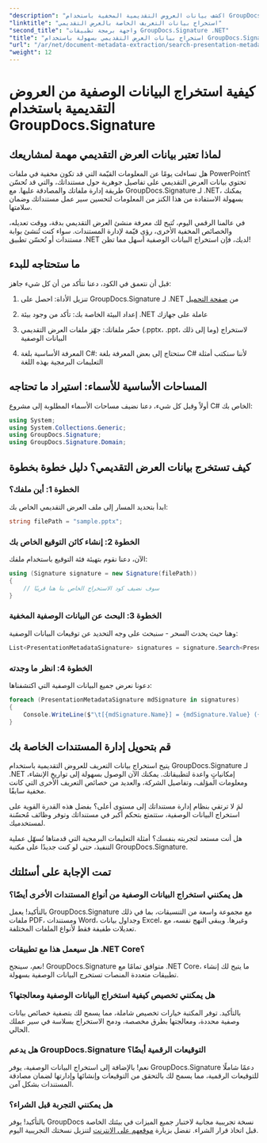 ```yaml
---
"description": "اكشف بيانات العروض التقديمية المخفية باستخدام GroupDocs.Signature لـ .NET. تعرّف على كيفية استخراج البيانات الوصفية واستخدامها لتبسيط نظام إدارة المستندات لديك."
"linktitle": "استخراج بيانات التعريف الخاصة بالعرض التقديمي"
"second_title": "واجهة برمجة تطبيقات GroupDocs.Signature .NET"
"title": "استخراج بيانات العرض التقديمي بسهولة باستخدام GroupDocs.Signature"
"url": "/ar/net/document-metadata-extraction/search-presentation-metadata-extraction/"
"weight": 12
---
```


# كيفية استخراج البيانات الوصفية من العروض التقديمية باستخدام GroupDocs.Signature

## لماذا تعتبر بيانات العرض التقديمي مهمة لمشاريعك

هل تساءلت يومًا عن المعلومات القيّمة التي قد تكون مخفية في ملفات PowerPoint؟ تحتوي بيانات العرض التقديمي على تفاصيل جوهرية حول مستنداتك، والتي قد تُحسّن طريقة إدارة ملفاتك والمصادقة عليها. مع GroupDocs.Signature لـ .NET، يمكنك بسهولة الاستفادة من هذا الكنز من المعلومات لتحسين سير عمل مستنداتك وضمان سلامتها.

في عالمنا الرقمي اليوم، تُتيح لك معرفة منشئ العرض التقديمي بدقة، ووقت تعديله، والخصائص المخفية الأخرى، رؤى قيّمة لإدارة المستندات. سواء كنت تُنشئ بوابة مستندات أو تُحسّن تطبيق .NET لديك، فإن استخراج البيانات الوصفية أسهل مما تظن!

## ما ستحتاجه للبدء

قبل أن نتعمق في الكود، دعنا نتأكد من أن كل شيء جاهز:

1. تنزيل الأداة: احصل على GroupDocs.Signature لـ .NET من [صفحة التحميل](https://releases.groupdocs.com/signature/net/)
   
2. إعداد البيئة الخاصة بك: تأكد من وجود بيئة .NET عاملة على جهازك
   
3. حضّر ملفاتك: جهّز ملفات العرض التقديمي (.pptx، .ppt، وما إلى ذلك) لاستخراج البيانات الوصفية
   
4. المعرفة الأساسية بلغة C#: ستحتاج إلى بعض المعرفة بلغة C# لأننا سنكتب أمثلة التعليمات البرمجية بهذه اللغة

## المساحات الأساسية للأسماء: استيراد ما تحتاجه

أولاً وقبل كل شيء، دعنا نضيف مساحات الأسماء المطلوبة إلى مشروع C# الخاص بك:

```csharp
using System;
using System.Collections.Generic;
using GroupDocs.Signature;
using GroupDocs.Signature.Domain;
```

## كيف تستخرج بيانات العرض التقديمي؟ دليل خطوة بخطوة

### الخطوة 1: أين ملفك؟

ابدأ بتحديد المسار إلى ملف العرض التقديمي الخاص بك:

```csharp
string filePath = "sample.pptx";
```

### الخطوة 2: إنشاء كائن التوقيع الخاص بك

الآن، دعنا نقوم بتهيئة فئة التوقيع باستخدام ملفك:

```csharp
using (Signature signature = new Signature(filePath))
{
    // سوف نضيف كود الاستخراج الخاص بنا هنا قريبًا
}
```

### الخطوة 3: البحث عن البيانات الوصفية المخفية

وهنا حيث يحدث السحر - سنبحث على وجه التحديد عن توقيعات البيانات الوصفية:

```csharp
List<PresentationMetadataSignature> signatures = signature.Search<PresentationMetadataSignature>(SignatureType.Metadata);
```

### الخطوة 4: انظر ما وجدته

دعونا نعرض جميع البيانات الوصفية التي اكتشفناها:

```csharp
foreach (PresentationMetadataSignature mdSignature in signatures)
{
    Console.WriteLine($"\t[{mdSignature.Name}] = {mdSignature.Value} ({mdSignature.Type})");
}
```

## قم بتحويل إدارة المستندات الخاصة بك

يتيح استخراج بيانات التعريف للعروض التقديمية باستخدام GroupDocs.Signature لـ .NET إمكانياتٍ واعدة لتطبيقاتك. يمكنك الآن الوصول بسهولة إلى تواريخ الإنشاء، ومعلومات المؤلف، وتفاصيل الشركة، والعديد من خصائص التعريف الأخرى التي كانت مخفية سابقًا.

لمَ لا ترتقي بنظام إدارة مستنداتك إلى مستوى أعلى؟ بفضل هذه القدرة القوية على استخراج البيانات الوصفية، ستتمتع بتحكم أكبر في مستنداتك وتوفر وظائف مُحسّنة لمستخدميك.

هل أنت مستعد لتجربته بنفسك؟ أمثلة التعليمات البرمجية التي قدمناها تُسهّل عملية التنفيذ، حتى لو كنت جديدًا على مكتبة GroupDocs.Signature.

## تمت الإجابة على أسئلتك

### هل يمكنني استخراج البيانات الوصفية من أنواع المستندات الأخرى أيضًا؟

بالتأكيد! يعمل GroupDocs.Signature مع مجموعة واسعة من التنسيقات، بما في ذلك ملفات PDF، ومستندات Word، وجداول بيانات Excel، وغيرها. ويبقى النهج نفسه، مع تعديلات طفيفة فقط لأنواع الملفات المختلفة.

### هل سيعمل هذا مع تطبيقات .NET Core؟

نعم، سينجح! GroupDocs.Signature متوافق تمامًا مع .NET Core، ما يتيح لك إنشاء تطبيقات متعددة المنصات تستخرج البيانات الوصفية بسهولة.

### هل يمكنني تخصيص كيفية استخراج البيانات الوصفية ومعالجتها؟

بالتأكيد. توفر المكتبة خيارات تخصيص شاملة، مما يسمح لك بتصفية خصائص بيانات وصفية محددة، ومعالجتها بطرق مخصصة، ودمج الاستخراج بسلاسة في سير عملك الحالي.

### هل يدعم GroupDocs.Signature التوقيعات الرقمية أيضًا؟

نعم! بالإضافة إلى استخراج البيانات الوصفية، يوفر GroupDocs.Signature دعمًا شاملًا للتوقيعات الرقمية، مما يسمح لك بالتحقق من التوقيعات وإنشائها وإدارتها لضمان مصادقة المستندات بشكل آمن.

### هل يمكنني التجربة قبل الشراء؟

بالتأكيد! يوفر GroupDocs نسخة تجريبية مجانية لاختبار جميع الميزات في بيئتك الخاصة قبل اتخاذ قرار الشراء. تفضل بزيارة [موقعهم على الانترنت](https://releases.groupdocs.com/) لتنزيل نسختك التجريبية اليوم.